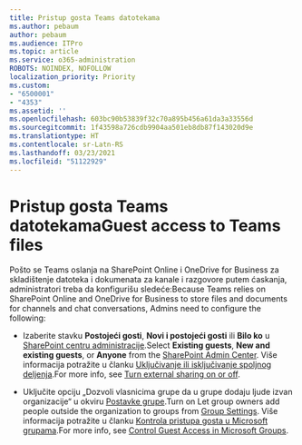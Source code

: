 ```yaml
---
title: Pristup gosta Teams datotekama
ms.author: pebaum
author: pebaum
ms.audience: ITPro
ms.topic: article
ms.service: o365-administration
ROBOTS: NOINDEX, NOFOLLOW
localization_priority: Priority
ms.custom:
- "6500001"
- "4353"
ms.assetid: ''
ms.openlocfilehash: 603bc90b53839f32c70a895b456a61da3a33556d
ms.sourcegitcommit: 1f43598a726cdb9904aa501eb8db87f143020d9e
ms.translationtype: HT
ms.contentlocale: sr-Latn-RS
ms.lasthandoff: 03/23/2021
ms.locfileid: "51122929"
---
```

# <a name="guest-access-to-teams-files"></a><span data-ttu-id="6083f-102">Pristup gosta Teams datotekama</span><span class="sxs-lookup"><span data-stu-id="6083f-102">Guest access to Teams files</span></span>

<span data-ttu-id="6083f-103">Pošto se Teams oslanja na SharePoint Online i OneDrive for Business za skladištenje datoteka i dokumenata za kanale i razgovore putem ćaskanja, administratori treba da konfigurišu sledeće:</span><span class="sxs-lookup"><span data-stu-id="6083f-103">Because Teams relies on SharePoint Online and OneDrive for Business to store files and documents for channels and chat conversations, Admins need to configure the following:</span></span>

- <span data-ttu-id="6083f-104">Izaberite stavku **Postojeći gosti**, **Novi i postojeći gosti** ili **Bilo ko** u [SharePoint centru administracije](https://admin.microsoft.com/sharepoint?page=sharing&modern=true).</span><span class="sxs-lookup"><span data-stu-id="6083f-104">Select **Existing guests**, **New and existing guests**, or **Anyone** from the [SharePoint Admin Center](https://admin.microsoft.com/sharepoint?page=sharing&modern=true).</span></span> <span data-ttu-id="6083f-105">Više informacija potražite u članku [Uključivanje ili isključivanje spoljnog deljenja](https://docs.microsoft.com/sharepoint/turn-external-sharing-on-or-off).</span><span class="sxs-lookup"><span data-stu-id="6083f-105">For more info, see [Turn external sharing on or off](https://docs.microsoft.com/sharepoint/turn-external-sharing-on-or-off).</span></span>

- <span data-ttu-id="6083f-106">Uključite opciju „Dozvoli vlasnicima grupe da u grupe dodaju ljude izvan organizacije“ u okviru [Postavke grupe](https://admin.microsoft.com/Adminportal/Home?source=applauncher#/Settings/Services/:/Settings/L1/O365Groups).</span><span class="sxs-lookup"><span data-stu-id="6083f-106">Turn on Let group owners add people outside the organization to groups from [Group Settings](https://admin.microsoft.com/Adminportal/Home?source=applauncher#/Settings/Services/:/Settings/L1/O365Groups).</span></span> <span data-ttu-id="6083f-107">Više informacija potražite u članku [Kontrola pristupa gosta u Microsoft grupama](https://docs.microsoft.com/microsoftteams/teams-dependencies#control-guest-access-in-office-365-groups).</span><span class="sxs-lookup"><span data-stu-id="6083f-107">For more info, see [Control Guest Access in Microsoft Groups](https://docs.microsoft.com/microsoftteams/teams-dependencies#control-guest-access-in-office-365-groups).</span></span>
